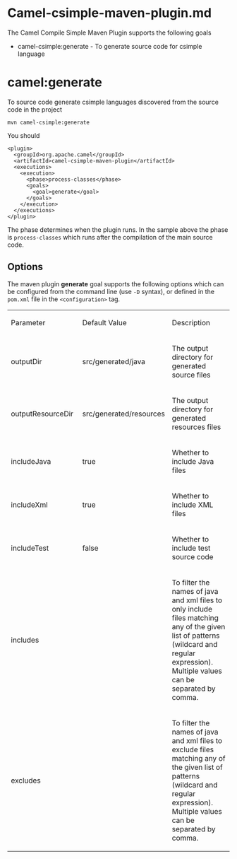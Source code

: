 # Camel-csimple-maven-plugin.md

The Camel Compile Simple Maven Plugin supports the following goals

-   camel-csimple:generate - To generate source code for csimple
    language

# camel:generate

To source code generate csimple languages discovered from the source
code in the project

    mvn camel-csimple:generate

You should

    <plugin>
      <groupId>org.apache.camel</groupId>
      <artifactId>camel-csimple-maven-plugin</artifactId>
      <executions>
        <execution>
          <phase>process-classes</phase>
          <goals>
            <goal>generate</goal>
          </goals>
        </execution>
      </executions>
    </plugin>

The phase determines when the plugin runs. In the sample above the phase
is `process-classes` which runs after the compilation of the main source
code.

## Options

The maven plugin **generate** goal supports the following options which
can be configured from the command line (use `-D` syntax), or defined in
the `pom.xml` file in the `<configuration>` tag.

<table>
<colgroup>
<col style="width: 33%" />
<col style="width: 33%" />
<col style="width: 33%" />
</colgroup>
<tbody>
<tr class="odd">
<td style="text-align: left;"><p>Parameter</p></td>
<td style="text-align: left;"><p>Default Value</p></td>
<td style="text-align: left;"><p>Description</p></td>
</tr>
<tr class="even">
<td style="text-align: left;"><p>outputDir</p></td>
<td style="text-align: left;"><p>src/generated/java</p></td>
<td style="text-align: left;"><p>The output directory for generated
source files</p></td>
</tr>
<tr class="odd">
<td style="text-align: left;"><p>outputResourceDir</p></td>
<td style="text-align: left;"><p>src/generated/resources</p></td>
<td style="text-align: left;"><p>The output directory for generated
resources files</p></td>
</tr>
<tr class="even">
<td style="text-align: left;"><p>includeJava</p></td>
<td style="text-align: left;"><p>true</p></td>
<td style="text-align: left;"><p>Whether to include Java files</p></td>
</tr>
<tr class="odd">
<td style="text-align: left;"><p>includeXml</p></td>
<td style="text-align: left;"><p>true</p></td>
<td style="text-align: left;"><p>Whether to include XML files</p></td>
</tr>
<tr class="even">
<td style="text-align: left;"><p>includeTest</p></td>
<td style="text-align: left;"><p>false</p></td>
<td style="text-align: left;"><p>Whether to include test source
code</p></td>
</tr>
<tr class="odd">
<td style="text-align: left;"><p>includes</p></td>
<td style="text-align: left;"></td>
<td style="text-align: left;"><p>To filter the names of java and xml
files to only include files matching any of the given list of patterns
(wildcard and regular expression). Multiple values can be separated by
comma.</p></td>
</tr>
<tr class="even">
<td style="text-align: left;"><p>excludes</p></td>
<td style="text-align: left;"></td>
<td style="text-align: left;"><p>To filter the names of java and xml
files to exclude files matching any of the given list of patterns
(wildcard and regular expression). Multiple values can be separated by
comma.</p></td>
</tr>
</tbody>
</table>
